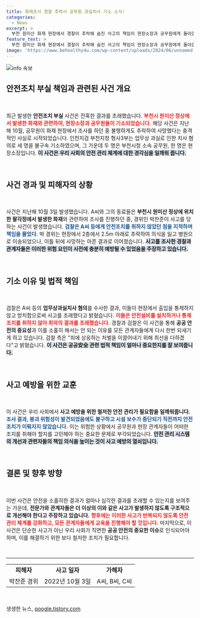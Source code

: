 ```yaml
---
title: 화재조사 경찰 추락사 공무원 과실치사 기소 소식!
categories:
  - News
excerpt: >
  부천 원미산 화재 현장에서 경찰이 추락해 숨진 사고의 책임이 현장소장과 공무원에게 돌아갔다. 이들은 안전조치를 소홀히 해 고인에게 비극을 안겼다. 검찰은 엄중한 처벌을 예고하며, 사건의 전말을 밝혀낼 예정이다.
feature_text: >
  부천 원미산 화재 현장에서 경찰이 추락해 숨진 사고의 책임이 현장소장과 공무원에게 돌아갔다. 이들은 안전조치를 소홀히 해 고인에게 비극을 안겼다. 검찰은 엄중한 처벌을 예고하며, 사건의 전말을 밝혀낼 예정이다.
image: 'https://www.behealthy4u.com/wp-content/uploads/2024/06/unnamed-file.png'
---
```


<p><img src="https://www.behealthy4u.com/wp-content/uploads/2024/06/unnamed-file.png" alt="info 속보" /></p>

<h2 data-ke-size="size26">안전조치 부실 책임과 관련된 사건 개요</h2>

<p data-ke-size="size16">&nbsp;</p>

<p>최근 발생한 <b>안전조치 부실</b> 사건은 잔혹한 결과를 초래했습니다. <b><span style="color: #ee2323;">부천시 원미산 정상에서 발생한 화재와 관련하여, 현장소장과 공무원들이 기소되었습니다.</span></b> 해당 사건은 지난해 10월, 공무원이 화재 현장에서 조사를 하던 중 불행하게도 추락하여 사망했다는 충격적인 사실로 시작되었습니다. 인천지검 부천지청 형사3부는 업무상 과실로 인한 치사 혐의로 세 명을 불구속 기소하였으며, 그 가운데 두 명은 부천시청 소속 공무원, 한 명은 현장소장입니다. <b><span style="background-color: #21538527;">이 사건은 우리 사회의 <b>안전 관리 체계</b>에 대한 경각심을 일깨워 줍니다.</span></b> </p>

<p data-ke-size="size16">&nbsp;</p>

<h2 data-ke-size="size26">사건 경과 및 피해자의 상황</h2>

<p data-ke-size="size16">&nbsp;</p>

<p>사건은 지난해 10월 3일 발생했습니다. A씨와 그의 동료들은 <b>부천시 원미산 정상에 위치한 팔각정에서 발생한 화재</b>와 관련하여 조사를 진행하던 중, 경위인 박찬준이 사고를 당하는 사건이 발생했습니다. <b><span style="color: #1a5490;">검찰은 A씨 등에게 안전조치를 취하지 않았던 점을 지적하며 책임을 물었다.</span></b> 박 경위는 현장에서 2층에서 2.5m 아래로 추락하여 의식을 잃고 병원으로 이송되었으나, 이틀 뒤에 사망하는 아픈 결과로 이어졌습니다. <b><span style="background-color: #21538527;">사고를 조사한 경찰과 관계자들은 이러한 위험 요인이 사전에 충분히 예방될 수 있었음을 주장하고 있습니다.</span></b> </p>

<p data-ke-size="size16">&nbsp;</p>

<h2 data-ke-size="size26">기소 이유 및 법적 책임</h2>

<p data-ke-size="size16">&nbsp;</p>

<p>검찰은 A씨 등의 <b>업무상과실치사 혐의</b>를 수사한 결과, 이들이 현장에서 출입을 통제하지 않고 방치함으로써 사고를 초래했다고 밝혔습니다. <b><span style="color: #ee2323;">이들은 안전설비를 설치하거나 통제 조치를 취하지 않아 최악의 결과를 초래했습니다.</span></b> 경찰과 검찰은 이 사건을 통해 <b>공공 안전의 중요성</b>과 이를 소홀히 해서는 안 되는 이유를 모든 관계자들에게 다시 한번 되새기게 하고 있습니다. 검찰 측은 "죄에 상응하는 처벌을 이끌어내기 위해 최선을 다하겠다"고 밝혔습니다. <b><span style="background-color: #21538527;">이 사건은 공공安全 관련 법적 책임이 얼마나 중요한지를 잘 보여줍니다.</span></b> </p>

<p data-ke-size="size16">&nbsp;</p>

<h2 data-ke-size="size26">사고 예방을 위한 교훈</h2>

<p data-ke-size="size16">&nbsp;</p>

<p>이 사건은 우리 사회에서 <b>사고 예방을 위한 철저한 안전 관리가 필요함을 일깨워줍니다.</b> <b><span style="color: #1a5490;">조사 결과, 붕괴 위험성이 발견되었음에도 불구하고 시설 보수가 중단되기 직전까지 안전 조치가 이뤄지지 않았습니다.</span></b> 이는 위험한 상황에서 공무원과 현장 관계자들이 어떠한 조치를 취해야 할지를 고민해야 하는 중요한 문제로 부각되었습니다. <b><span style="background-color: #21538527;">안전 관리 시스템의 개선과 관련자들의 책임 의식을 높이는 것이 사고 예방의 열쇠입니다.</span></b> </p>

<p data-ke-size="size16">&nbsp;</p>

<h2 data-ke-size="size26">결론 및 향후 방향</h2>

<p data-ke-size="size16">&nbsp;</p>

<p>이번 사건은 안전을 소홀히한 결과가 얼마나 심각한 결과를 초래할 수 있는지를 보여주는 가운데, <b>전문가와 관계자들은 더 이상의 이와 같은 사고가 발생하지 않도록 구조적으로 개선해야 한다고 주장하고 있습니다.</b> <b><span style="color: #ee2323;">향후에는 이러한 사고가 반복되지 않도록 안전 관리 체계를 강화하고, 모든 관계자들에게 교육을 진행해야 할 것입니다.</span></b> 마지막으로, 이 사건은 단순한 사고가 아닌 우리 사회가 직면한 <b>공공 안전의 중요한 이슈</b>로 인식되어야 하며, 이를 해결하기 위한 보다 철저한 조치가 필요합니다. </p>

<p data-ke-size="size16">&nbsp;</p>

<hr />

<table style="width: 100%; border-collapse: collapse;">
    <tr>
        <td style="text-align: center; height: 17px;"><b>피해자</b></td>
        <td style="text-align: center; height: 17px;"><b>사고 일자</b></td>
        <td style="text-align: center; height: 17px;"><b>가해자</b></td>
    </tr>
    <tr>
        <td style="text-align: center; height: 17px;">박찬준 경위</td>
        <td style="text-align: center; height: 17px;">2022년 10월 3일</td>
        <td style="text-align: center; height: 17px;">A씨, B씨, C씨</td>
    </tr>
</table>

<p data-ke-size="size16">&nbsp;</p>
생생한 뉴스, <a href="https://qoogle.tistory.com" rel="dofollow">qoogle.tistory.com</a>


